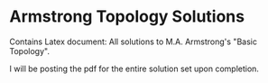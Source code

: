 # Armstrong Topology Solutions
Contains Latex document: All solutions to M.A. Armstrong's "Basic Topology". 

I will be posting the pdf for the entire solution set upon completion. 
